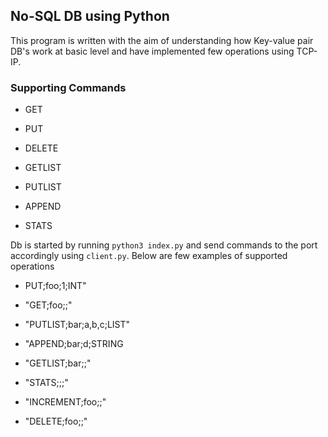 ## No-SQL DB using Python

This program is written with the aim of understanding how Key-value pair DB's work at basic level and have implemented few operations using TCP-IP.

### Supporting Commands
- GET
- PUT
- DELETE

- GETLIST
- PUTLIST
- APPEND
- STATS

Db is started by running `python3 index.py` and send commands to the port accordingly using `client.py`. Below are few examples of supported
operations

- PUT;foo;1;INT"
- "GET;foo;;"
- "PUTLIST;bar;a,b,c;LIST"

- "APPEND;bar;d;STRING
- "GETLIST;bar;;"
- "STATS;;;"
- "INCREMENT;foo;;"
- "DELETE;foo;;"